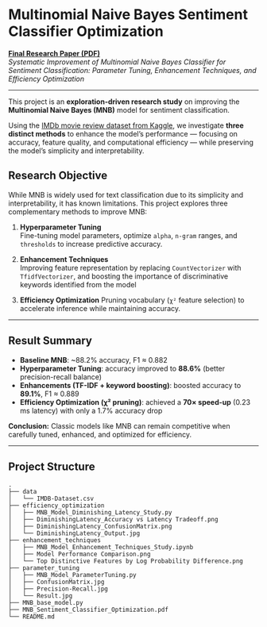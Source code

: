 # Multinomial Naive Bayes Sentiment Classifier Optimization

**[Final Research Paper (PDF)](./MNB_Sentiment_Classifier_Optimization.pdf)**  
*Systematic Improvement of Multinomial Naive Bayes Classifier for Sentiment Classification: Parameter Tuning, Enhancement Techniques, and Efficiency Optimization*  

---

This project is an **exploration-driven research study** on improving the **Multinomial Naive Bayes (MNB)** model for sentiment classification. 

Using the [IMDb movie review dataset from Kaggle](https://www.kaggle.com/datasets/lakshmi25npathi/imdb-dataset-of-50k-movie-reviews/data), we investigate **three distinct methods** to enhance the model’s performance — focusing on accuracy, feature quality, and computational efficiency — while preserving the model’s simplicity and interpretability.

## Research Objective

While MNB is widely used for text classification due to its simplicity and interpretability, it has known limitations. This project explores three complementary methods to improve MNB:

1. **Hyperparameter Tuning**  
   Fine-tuning model parameters, optimize `alpha`, `n-gram` ranges, and `thresholds` to increase predictive accuracy.

2. **Enhancement Techniques**  
   Improving feature representation by replacing `CountVectorizer` with `TfidfVectorizer`, and boosting the importance of discriminative keywords identified from the model

3. **Efficiency Optimization**
   Pruning vocabulary (`χ²` feature selection) to accelerate inference while maintaining accuracy.

---

## Result Summary  
- **Baseline MNB**: ~88.2% accuracy, F1 ≈ 0.882  
- **Hyperparameter Tuning**: accuracy improved to **88.6%** (better precision-recall balance)  
- **Enhancements (TF-IDF + keyword boosting)**: boosted accuracy to **89.1%**, F1 ≈ 0.889  
- **Efficiency Optimization (χ² pruning)**: achieved a **70× speed-up** (0.23 ms latency) with only a 1.7% accuracy drop  

**Conclusion:** Classic models like MNB can remain competitive when carefully tuned, enhanced, and optimized for efficiency.  

---

## Project Structure

```
.
├── data
│   └── IMDB-Dataset.csv
├── efficiency_optimization
│   ├── MNB_Model_Diminishing_Latency_Study.py
│   ├── DiminishingLatency_Accuracy vs Latency Tradeoff.png
│   ├── DiminishingLatency_ConfusionMatrix.png
│   └── DiminishingLatency_Output.jpg
├── enhancement_techniques
│   ├── MNB_Model_Enhancement_Techniques_Study.ipynb
│   ├── Model Performance Comparison.png
│   └── Top Distinctive Features by Log Probability Difference.png
├── parameter_tuning
│   ├── MNB_Model_ParameterTuning.py
│   ├── ConfusionMatrix.jpg
│   ├── Precision-Recall.jpg
│   └── Result.jpg
├── MNB_base_model.py
├── MNB_Sentiment_Classifier_Optimization.pdf
└── README.md
```
